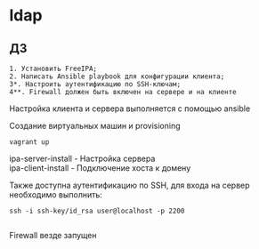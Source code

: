 # ldap

## ДЗ
    

    1. Установить FreeIPA;
    2. Написать Ansible playbook для конфигурации клиента;
    3*. Настроить аутентификацию по SSH-ключам;
    4**. Firewall должен быть включен на сервере и на клиенте



Настройка клиента и сервера выполняется с помощью ansible 

Создание виртуальных машин и provisioning

    vagrant up 

ipa-server-install - Настройка сервера    
ipa-client-install - Подключение хоста к домену 

Также доступна аутентификацию по SSH, для входа на сервер необходимо выполнить:

    ssh -i ssh-key/id_rsa user@localhost -p 2200

![]()



Firewall везде запущен